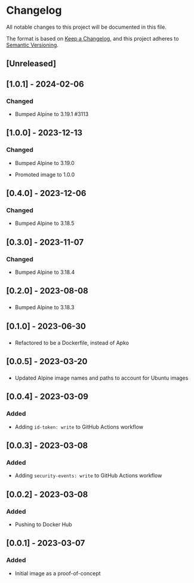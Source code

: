 <!-- markdownlint-disable MD003 -->
# Changelog

All notable changes to this project will be documented in this file.

The format is based on [Keep a Changelog](https://keepachangelog.com/en/1.0.0/),
and this project adheres to [Semantic Versioning](https://semver.org/spec/v2.0.0.html).

## [Unreleased]

## [1.0.1] - 2024-02-06

### Changed

- Bumped Alpine to 3.19.1 #3113

## [1.0.0] - 2023-12-13

### Changed

- Bumped Alpine to 3.19.0

- Promoted image to 1.0.0

## [0.4.0] - 2023-12-06

### Changed

- Bumped Alpine to 3.18.5

## [0.3.0] - 2023-11-07

### Changed

- Bumped Alpine to 3.18.4

## [0.2.0] - 2023-08-08

###

- Bumped Alpine to 3.18.3

## [0.1.0] - 2023-06-30

###

- Refactored to be a Dockerfile, instead of Apko

## [0.0.5] - 2023-03-20

###

- Updated Alpine image names and paths to account for Ubuntu images

## [0.0.4] - 2023-03-09

### Added

- Adding `id-token: write` to GitHub Actions workflow

## [0.0.3] - 2023-03-08

### Added

- Adding `security-events: write` to GitHub Actions workflow

## [0.0.2] - 2023-03-08

### Added

- Pushing to Docker Hub

## [0.0.1] - 2023-03-07

### Added

- Initial image as a proof-of-concept
